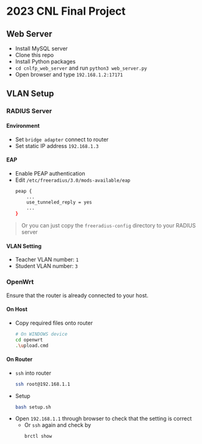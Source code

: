 # 2023 CNL Final Project

## Web Server

- Install MySQL server
- Clone this repo
- Install Python packages
- `cd cnlfp_web_server` and run `python3 web_server.py`
- Open browser and type `192.168.1.2:17171`

## VLAN Setup

### RADIUS Server

#### Environment

- Set `bridge adapter` connect to router
- Set static IP address `192.168.1.3`

#### EAP

- Enable PEAP authentication
- Edit `/etc/freeradius/3.0/mods-available/eap`
    ```bash
    peap {
    	...
    	use_tunneled_reply = yes
    	...
    }
    ```

> Or you can just copy the `freeradius-config` directory to your RADIUS server

#### VLAN Setting

- Teacher VLAN number: `1`
- Student VLAN number: `3`

### OpenWrt

Ensure that the router is already connected to your host.

#### On Host

- Copy required files onto router
    ```bash
    # On WINDOWS device
    cd openwrt
    .\upload.cmd
    ```

#### On Router

- `ssh` into router
    ```bash
    ssh root@192.168.1.1
    ```
- Setup
    ```bash
    bash setup.sh
    ```
- Open `192.168.1.1` through browser to check that the setting is correct
    - Or `ssh` again and check by
        ```bash
        brctl show
        ```